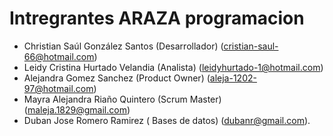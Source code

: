# Intregrantes ARAZA programacion

- Christian Saúl González Santos (Desarrollador) (<cristian-saul-66@hotmail.com>)
- Leidy Cristina Hurtado Velandia (Analista) (<leidyhurtado-1@hotmail.com>)
- Alejandra Gomez Sanchez (Product Owner) (<aleja-1202-97@hotmail.com>)
- Mayra Alejandra Riaño Quintero (Scrum Master) (<maleja.1829@gmail.com>)
- Duban Jose Romero Ramirez ( Bases de datos) (<dubanr@gmail.com>).

